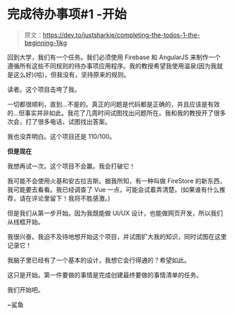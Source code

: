 # 完成待办事项#1 -开始

> 原文：<https://dev.to/justsharkie/completing-the-todos-1-the-beginning-1jkg>

回到大学，我们有一个任务。我们必须使用 Firebase 和 AngularJS 来制作一个遵循所有这些不同规则的待办事项应用程序。我的教授希望我使用温泉(因为我就是这么好)(哈)，但我没有，坚持原来的规则。

读者。这个项目击垮了我。

一切都很顺利，直到...不是的。真正的问题是代码都是正确的，并且应该是有效的...但事实并非如此。我花了几周时间试图找出问题所在。我和我的教授开了很多次会，打了很多电话，试图找出答案。

我也没弄明白。这个项目还是 110/100。

**但是现在**

我想再试一次。这个项目不会赢。我会打破它！

我可能不会使用火基和安古拉吉斯。据我所知，有一种叫做 FireStore 的新东西，我可能要去看看。我已经调查了 Vue 一点，可能会试着弄清楚。(如果谁有什么推荐，请在评论里留下！我将不胜感激。)

但是我们从第一步开始。因为我既能做 UI/UX 设计，也能做网页开发，所以我们从线框开始。

我很兴奋。我迫不及待地想开始这个项目，并试图扩大我的知识，同时试图在这里记录它！

我脑子里已经有了一个基本的设计，我想它会行得通的？希望如此。

这只是开始。第一件要做的事情是完成创建最终要做的事情清单的任务。

我们开始吧。

~鲨鱼